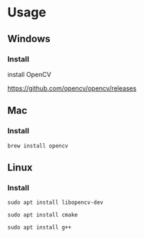 # Usage
## Windows
### Install
install OpenCV

https://github.com/opencv/opencv/releases

## Mac
### Install
`brew install opencv`

## Linux
### Install
`sudo apt install libopencv-dev`

`sudo apt install cmake`

`sudo apt install g++`